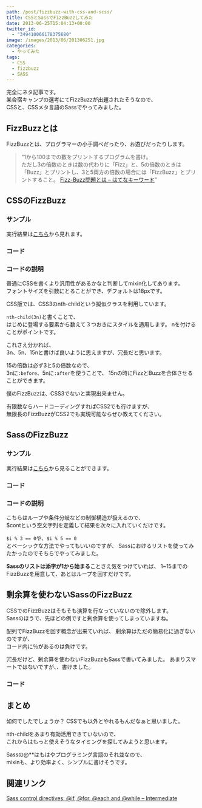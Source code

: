 ```yaml
---
path: /post/fizzbuzz-with-css-and-scss/
title: CSSとSassでFizzBuzzしてみた
date: 2013-06-25T15:04:13+00:00
twitter_id:
  - "349410066178375680"
image: /images/2013/06/201306251.jpg
categories:
  - やってみた
tags:
  - CSS
  - fizzbuzz
  - SASS
---
```

完全にネタ記事です。  
某合宿キャンプの選考にてFizzBuzzが出題されたそうなので、  
CSSと、CSSメタ言語のSassでやってみました。

<!--more-->

FizzBuzzとは
----------------------------------------

FizzBuzzとは、プログラマーの小手調べだったり、お遊びだったりします。

> <q>1から100までの数をプリントするプログラムを書け。<br /> ただし3の倍数のときは数の代わりに「Fizz」と、5の倍数のときは「Buzz」とプリントし、3と5両方の倍数の場合には「FizzBuzz」とプリントすること。 <a href="http://d.hatena.ne.jp/keyword/Fizz%2DBuzz%CC%E4%C2%EA">Fizz-Buzz問題とは – はてなキーワード</a></q>

CSSのFizzBuzz
----------------------------------------

### サンプル

実行結果は[こちら](http://closet.leko.jp/2013/fizzbuzz/css.html)から見れます。

### コード

### コードの説明

普通にCSSを書くより汎用性があるかなと判断してmixin化してあります。  
フォントサイズを引数にとることができ、デフォルトは18pxです。

CSS版では、CSS3のnth-childという擬似クラスを利用しています。

`nth-child(3n)`と書くことで、  
はじめに登場する要素から数えて３つおきにスタイルを適用します。 nを付けることがポイントです。

これさえ分かれば、  
3n、5n、15nと書けば良いように思えますが、冗長だと思います。

15の倍数は必ず3と5の倍数なので、  
3nに`:before`、5nに`:after`を使うことで、 15nの時にFizzとBuzzを合体させることができます。

僕のFizzBuzzは、CSS3でないと実現出来ません。

有限数ならハードコーディングすればCSS2でも行けますが、  
無限長のFizzBuzzがCSS2でも実現可能ならぜひ教えてください。

SassのFizzBuzz
----------------------------------------

### サンプル

実行結果は[こちら](http://closet.leko.jp/2013/fizzbuzz/sass.html)から見ることができます。

### コード

### コードの説明

こちらはループや条件分岐などの制御構造が扱えるので、  
$contという空文字列を定義して結果を次々に入れていくだけです。

`$i % 3 == 0`や、`$i % 5 == 0`  
とベーシックな方法でやってもいいのですが、 Sassにおけるリストを使ってみたかったのでそちらでやってみました。

**Sassのリストは添字が1から始まる**ことさえ気をつけていれば、 1~15までのFizzBuzzを用意して、あとはループを回すだけです。

剰余算を使わないSassのFizzBuzz
----------------------------------------

CSSでのFizzBuzzはそもそも演算を行なっていないので除外します。  
Sassのほうで、先ほどの例ですと剰余算を使ってしまっていますね。

配列でFizzBuzzを回す概念が出来ていれば、 剰余算はただの簡易化に過ぎないのですが、  
コード内に％があるのは負けです。

冗長だけど、剰余算を使わないFizzBuzzもSassで書いてみました。 あまりスマートではないですが、、書けました。

### コード

まとめ
----------------------------------------

如何でしたでしょうか？ CSSでも以外とやれるもんだなぁと思いました。

nth-childをあまり有効活用できていないので、  
これからはもっと使えそうなタイミングを探してみようと思います。

Sassの@**はもはやプログラミング言語のそれ並なので、  
mixinも、より効率よく、シンプルに書けそうです。

関連リンク
----------------------------------------

[Sass control directives: @if, @for, @each and @while – Intermediate](http://thesassway.com/intermediate/if-for-each-while#while)

<div style="font-size:0px;height:0px;line-height:0px;margin:0;padding:0;clear:both">
</div>